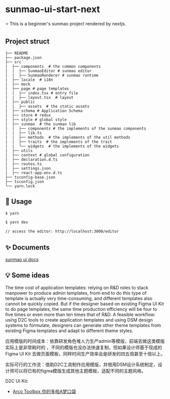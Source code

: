 # sunmao-ui-start-next

⭐️ This is a beginner's sunmao project rendered by nextjs.

## Project struct

```
├── README
├── package.json
├── src
|  ├── components  # the common components
|  |  ├── SunmaoEditor # sunmao editor
|  |  ├── SunmaoRenderer # sunmao runtime
|  ├── locale  # i18n
|  ├── mock
|  ├── page # page templates
|  |  ├── index.tsx # entry file
|  |  ├── layout.tsx  # layout
|  ├── public
|  |  ├── assets  # the static assets
|  ├── schema # Application Schema
|  ├── store # redux
|  ├── style # global style
|  ├── sunmao  # the sunmao lib
|  |  ├── components # the implements of the sunmao components
|  |  ├── lib.ts
|  |  ├── methods  # the implements of the util methods
|  |  ├── traits  # the implements of the trait
|  |  └── widgets  # the implements of the widgets
|  ├── utils
|  ├── context # global configuration
|  ├── declaration.d.ts
|  ├── routes.ts
|  ├── settings.json
|  ├── react-app-env.d.ts
├── tsconfig-base.json
├── tsconfig.json
└── yarn.lock
```
## 🌈 Usage

```bash
$ yarn

$ yarn dev

// access the editor: http://localhost:3000/editor
```

## ✨ Documents

[sunmao ui docs](https://github.com/smartxworks/sunmao-ui/tree/develop/docs/zh)

## 💡 Some ideas

The time cost of application templates: relying on R&D roles to stack manpower to produce admin templates, front-end to do this type of template is actually very time-consuming, and different templates also cannot be quickly copied. But if the designer based on existing Figma UI Kit to do page templates, the same time production efficiency will be four to five times or even more than ten times that of R&D.
A feasible workflow: using D2C tools to create application templates and using DSM design systems to formulate, designers can generate other theme templates from existing Figma templates and adapt to different theme styles.

应用模版的时间成本：依靠研发角色堆人力生产admin等模版，前端去做这类模版实际上是非常耗时的 ，不同的模版也没办法快速复制，但如果设计师基于现成的Figma UI Kit 去做页面模板，同样时间生产效率会是研发的四五倍甚至十倍以上。

实际可行的工作流：借助D2C工具制作应用模版，并借用DSM设计系统制定，设计师可以将已有的figma模版生成其他主题模板，适配不同的主题风格。

D2C UI Kit:

- [Arco Toolbox 你的多啦A梦口袋](https://www.figma.com/community/plugin/1097814681219767573)


